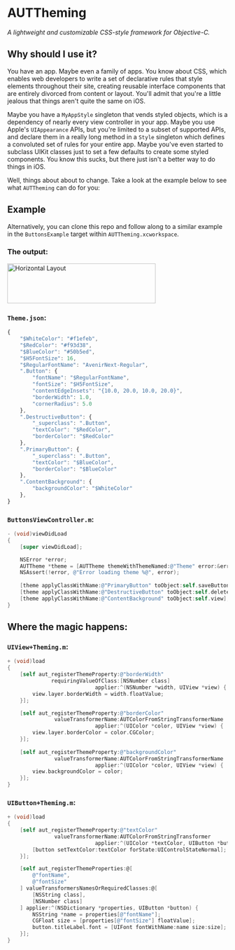 # AUTTheming

_A lightweight and customizable CSS-style framework for Objective-C._

## Why should I use it?

You have an app. Maybe even a family of apps. You know about CSS, which enables web developers to write a set of declarative rules that style elements throughout their site, creating reusable interface components that are entirely divorced from content or layout. You'll admit that you're a little jealous that things aren't quite the same on iOS.

Maybe you have a `MyAppStyle` singleton that vends styled objects, which is a dependency of nearly every view controller in your app. Maybe you use Apple's `UIAppearance` APIs, but you're limited to a subset of supported APIs, and declare them in a really long method in a `Style` singleton which defines a convoluted set of rules for your entire app. Maybe you've even started to subclass UIKit classes just to set a few defaults to create some styled components. You know this sucks, but there just isn't a better way to do things in iOS.

Well, things about about to change. Take a look at the example below to see what `AUTTheming` can do for you:

## Example

Alternatively, you can clone this repo and follow along to a similar example in the `ButtonsExample` target within `AUTTheming.xcworkspace`.

### The output:

<!-- <img src="README/buttons.png" alt="Horizontal Layout" height="91" width="339" /> -->
<img src="https://github.com/erichoracek/AUTTheming/blob/master/README/Buttons.png?raw=true" alt="Horizontal Layout" height="91" width="339" />

### `Theme.json`:

```javascript
{
    "$WhiteColor": "#f1efeb",
    "$RedColor": "#f93d38",
    "$BlueColor": "#50b5ed",
    "$H5FontSize": 16,
    "$RegularFontName": "AvenirNext-Regular",
    ".Button": {
        "fontName": "$RegularFontName",
        "fontSize": "$H5FontSize",
        "contentEdgeInsets": "{10.0, 20.0, 10.0, 20.0}",
        "borderWidth": 1.0,
        "cornerRadius": 5.0
    },
    ".DestructiveButton": {
        "_superclass": ".Button",
        "textColor": "$RedColor",
        "borderColor": "$RedColor"
    },
    ".PrimaryButton": {
        "_superclass": ".Button",
        "textColor": "$BlueColor",
        "borderColor": "$BlueColor"
    },
    ".ContentBackground": {
        "backgroundColor": "$WhiteColor"
    },
}
```

### `ButtonsViewController.m`:

```objective-c
- (void)viewDidLoad
{
    [super viewDidLoad];

    NSError *error;
    AUTTheme *theme = [AUTTheme themeWithThemeNamed:@"Theme" error:&error];
    NSAssert(!error, @"Error loading theme %@", error);
    
    [theme applyClassWithName:@"PrimaryButton" toObject:self.saveButton];
    [theme applyClassWithName:@"DestructiveButton" toObject:self.deleteButton];
    [theme applyClassWithName:@"ContentBackground" toObject:self.view];
}
```

## Where the magic happens:

### `UIView+Theming.m`:
```objective-c
+ (void)load
{
    [self aut_registerThemeProperty:@"borderWidth"
              requiringValueOfClass:[NSNumber class]
                            applier:^(NSNumber *width, UIView *view) {
        view.layer.borderWidth = width.floatValue;
    }];

    [self aut_registerThemeProperty:@"borderColor"
               valueTransformerName:AUTColorFromStringTransformerName
                            applier:^(UIColor *color, UIView *view) {
        view.layer.borderColor = color.CGColor;
    }];
    
    [self aut_registerThemeProperty:@"backgroundColor"
               valueTransformerName:AUTColorFromStringTransformerName
                            applier:^(UIColor *color, UIView *view) {
        view.backgroundColor = color;
    }];
}
```

### `UIButton+Theming.m`:

```objective-c
+ (void)load
{
    [self aut_registerThemeProperty:@"textColor"
               valueTransformerName:AUTColorFromStringTransformer
                            applier:^(UIColor *textColor, UIButton *button) {
        [button setTextColor:textColor forState:UIControlStateNormal];
    }];

    [self aut_registerThemeProperties:@[
        @"fontName",
        @"fontSize"
    ] valueTransformersNamesOrRequiredClasses:@[
        [NSString class],
        [NSNumber class]
    ] applier:^(NSDictionary *properties, UIButton *button) {
        NSString *name = properties[@"fontName"];
        CGFloat size = [properties[@"fontSize"] floatValue];
        button.titleLabel.font = [UIFont fontWithName:name size:size];
    }];
}
```
